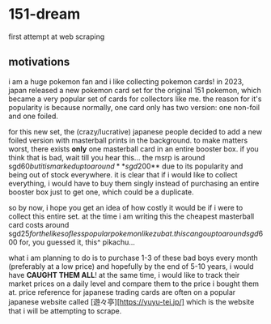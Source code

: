 # 151-dream
first attempt at web scraping

## motivations
i am a huge pokemon fan and i like collecting pokemon cards! in 2023, japan released a new pokemon card set for the original 151 pokemon, which became a very popular set of cards for collectors like me. the reason for it's popularity is because normally, one card only has two version: one non-foil and one foiled.

for this new set, the (crazy/lucrative) japanese people decided to add a new foiled version with masterball prints in the background. to make matters worst, there exists **only** one masterball card in an entire booster box. if you think that is bad, wait till you hear this... the msrp is around sgd$60 but it is marked up to around **sgd$200** due to its popularity and being out of stock everywhere. it is clear that if i would like to collect everything, i would have to buy them singly instead of purchasing an entire booster box just to get one, which could be a duplicate.

so by now, i hope you get an idea of how costly it would be if i were to collect this entire set. at the time i am writing this the cheapest masterball card costs around sgd$25 for the likes of less popular pokemon like zubat. this can go up to around sgd$600 for, you guessed it, this^ pikachu...

what i am planning to do is to purchase 1-3 of these bad boys every month (preferably at a low price) and hopefully by the end of 5-10 years, i would have **CAUGHT THEM ALL**! at the same time, i would like to track their market prices on a daily level and compare them to the price i bought them at. price reference for japanese trading cards are often on a popular japanese website called [遊々亭][https://yuyu-tei.jp/] which is the website that i will be attempting to scrape.
